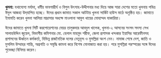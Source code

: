**খুলনা:** যথাযোগ্য মর্যাদা, ধর্মীয় ভাবগাম্ভীর্য ও বিপুল উৎসাহ-উদ্দীপনার মধ্য দিয়ে আজ সারা দেশের মতো খুলনায় পবিত্র ঈদুল আজহা উদ্‌যাপিত হচ্ছে। ঈদের প্রধান জামাত সকাল আটটায় খুলনা সার্কিট হাউস মাঠে অনুষ্ঠিত হয়। জামাতে ইমামতি করেন খুলনা আলিয়া মাদ্রাসার অধ্যক্ষ মাওলানা আবুল খায়ের মোহাম্মদ যাকারিয়া।

ঈদের জামাতে খুলনা সিটি করপোরেশনের মেয়র তালুকদার আবদুল খালেক, খুলনা-২ আসনের সংসদ সদস্য সেখ সালাহউদ্দিন জুয়েল, বিভাগীয় কমিশনার মো. হেলাল মাহমুদ শরীফ, জেলা প্রশাসক খন্দকার ইয়াসির আরেফীনসহ প্রশাসনের ঊর্ধ্বতন কর্মকর্তা, বিভিন্ন রাজনৈতিক দলের নেতৃবৃন্দ ও মুসল্লিরা অংশ নেন। নামাজ শেষে দেশ, জাতি ও মুসলিম উম্মাহর শান্তি, অগ্রগতি ও সমৃদ্ধি কামনা করে বিশেষ মোনাজাত করা হয়। পরে মুসল্লিরা পরস্পরের সঙ্গে ঈদের শুভেচ্ছা বিনিময় করেন।
